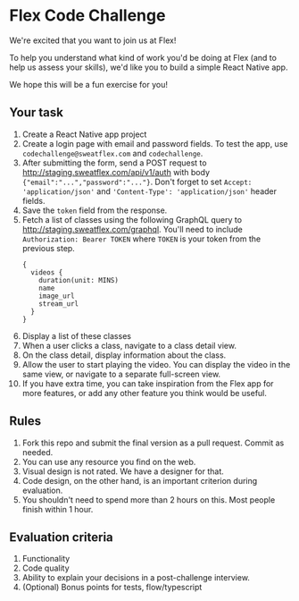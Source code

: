 # Flex Code Challenge

We're excited that you want to join us at Flex!

To help you understand what kind of work you'd be doing at Flex (and to help us assess your skills), we'd like you to build a simple React Native app.

We hope this will be a fun exercise for you!

## Your task

1. Create a React Native app project
1. Create a login page with email and password fields. To test the app, use `codechallenge@sweatflex.com` and `codechallenge`.
1. After submitting the form, send a POST request to http://staging.sweatflex.com/api/v1/auth with body `{"email":"...","password":"..."}`. Don't forget to set `Accept: 'application/json'` and `'Content-Type': 'application/json'` header fields.
1. Save the `token` field from the response.
1. Fetch a list of classes using the following GraphQL query to http://staging.sweatflex.com/graphql. You'll need to include `Authorization: Bearer TOKEN` where `TOKEN` is your token from the previous step.
    ```gql
    {
      videos {
        duration(unit: MINS)
        name
        image_url
        stream_url
      }
    }
    ```
1. Display a list of these classes
1. When a user clicks a class, navigate to a class detail view.
1. On the class detail, display information about the class.
1. Allow the user to start playing the video. You can display the video in the same view, or navigate to a separate full-screen view.
1. If you have extra time, you can take inspiration from the Flex app for more features, or add any other feature you think would be useful.

## Rules

1. Fork this repo and submit the final version as a pull request. Commit as needed.
1. You can use any resource you find on the web.
1. Visual design is not rated. We have a designer for that.
1. Code design, on the other hand, is an important criterion during evaluation.
1. You shouldn't need to spend more than 2 hours on this. Most people finish within 1 hour.

## Evaluation criteria

1. Functionality
1. Code quality
1. Ability to explain your decisions in a post-challenge interview.
1. (Optional) Bonus points for tests, flow/typescript
